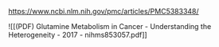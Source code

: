 
https://www.ncbi.nlm.nih.gov/pmc/articles/PMC5383348/

![[(PDF) Glutamine Metabolism in Cancer - Understanding the Heterogeneity - 2017 - nihms853057.pdf]]
